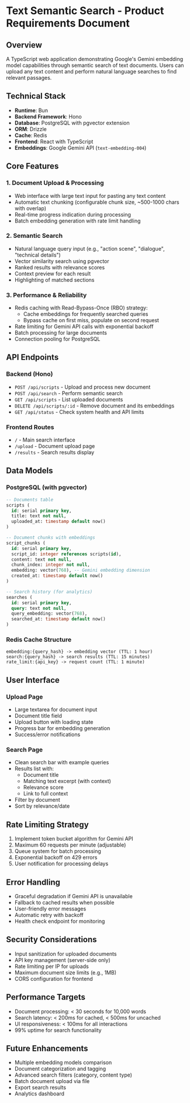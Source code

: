 # Text Semantic Search - Product Requirements Document

## Overview
A TypeScript web application demonstrating Google's Gemini embedding model capabilities through semantic search of text documents. Users can upload any text content and perform natural language searches to find relevant passages.

## Technical Stack
- **Runtime**: Bun
- **Backend Framework**: Hono
- **Database**: PostgreSQL with pgvector extension
- **ORM**: Drizzle
- **Cache**: Redis
- **Frontend**: React with TypeScript
- **Embeddings**: Google Gemini API (`text-embedding-004`)

## Core Features

### 1. Document Upload & Processing
- Web interface with large text input for pasting any text content
- Automatic text chunking (configurable chunk size, ~500-1000 chars with overlap)
- Real-time progress indication during processing
- Batch embedding generation with rate limit handling

### 2. Semantic Search
- Natural language query input (e.g., "action scene", "dialogue", "technical details")
- Vector similarity search using pgvector
- Ranked results with relevance scores
- Context preview for each result
- Highlighting of matched sections

### 3. Performance & Reliability
- Redis caching with Read-Bypass-Once (RBO) strategy:
  - Cache embeddings for frequently searched queries
  - Bypass cache on first miss, populate on second request
- Rate limiting for Gemini API calls with exponential backoff
- Batch processing for large documents
- Connection pooling for PostgreSQL

## API Endpoints

### Backend (Hono)
- `POST /api/scripts` - Upload and process new document
- `POST /api/search` - Perform semantic search
- `GET /api/scripts` - List uploaded documents
- `DELETE /api/scripts/:id` - Remove document and its embeddings
- `GET /api/status` - Check system health and API limits

### Frontend Routes
- `/` - Main search interface
- `/upload` - Document upload page
- `/results` - Search results display

## Data Models

### PostgreSQL (with pgvector)
```sql
-- Documents table
scripts (
  id: serial primary key,
  title: text not null,
  uploaded_at: timestamp default now()
)

-- Document chunks with embeddings
script_chunks (
  id: serial primary key,
  script_id: integer references scripts(id),
  content: text not null,
  chunk_index: integer not null,
  embedding: vector(768), -- Gemini embedding dimension
  created_at: timestamp default now()
)

-- Search history (for analytics)
searches (
  id: serial primary key,
  query: text not null,
  query_embedding: vector(768),
  searched_at: timestamp default now()
)
```

### Redis Cache Structure
```
embedding:{query_hash} -> embedding vector (TTL: 1 hour)
search:{query_hash} -> search results (TTL: 15 minutes)
rate_limit:{api_key} -> request count (TTL: 1 minute)
```

## User Interface

### Upload Page
- Large textarea for document input
- Document title field
- Upload button with loading state
- Progress bar for embedding generation
- Success/error notifications

### Search Page
- Clean search bar with example queries
- Results list with:
  - Document title
  - Matching text excerpt (with context)
  - Relevance score
  - Link to full context
- Filter by document
- Sort by relevance/date

## Rate Limiting Strategy
1. Implement token bucket algorithm for Gemini API
2. Maximum 60 requests per minute (adjustable)
3. Queue system for batch processing
4. Exponential backoff on 429 errors
5. User notification for processing delays

## Error Handling
- Graceful degradation if Gemini API is unavailable
- Fallback to cached results when possible
- User-friendly error messages
- Automatic retry with backoff
- Health check endpoint for monitoring

## Security Considerations
- Input sanitization for uploaded documents
- API key management (server-side only)
- Rate limiting per IP for uploads
- Maximum document size limits (e.g., 1MB)
- CORS configuration for frontend

## Performance Targets
- Document processing: < 30 seconds for 10,000 words
- Search latency: < 200ms for cached, < 500ms for uncached
- UI responsiveness: < 100ms for all interactions
- 99% uptime for search functionality

## Future Enhancements
- Multiple embedding models comparison
- Document categorization and tagging
- Advanced search filters (category, content type)
- Batch document upload via file
- Export search results
- Analytics dashboard